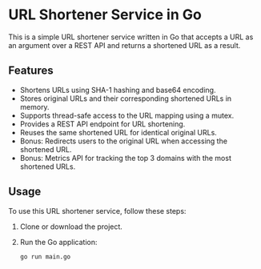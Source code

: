 # URL Shortener Service in Go

This is a simple URL shortener service written in Go that accepts a URL as an argument over a REST API and returns a shortened URL as a result.

## Features

- Shortens URLs using SHA-1 hashing and base64 encoding.
- Stores original URLs and their corresponding shortened URLs in memory.
- Supports thread-safe access to the URL mapping using a mutex.
- Provides a REST API endpoint for URL shortening.
- Reuses the same shortened URL for identical original URLs.
- Bonus: Redirects users to the original URL when accessing the shortened URL.
- Bonus: Metrics API for tracking the top 3 domains with the most shortened URLs.

## Usage

To use this URL shortener service, follow these steps:

1. Clone or download the project.

2. Run the Go application:

   ```bash
   go run main.go
